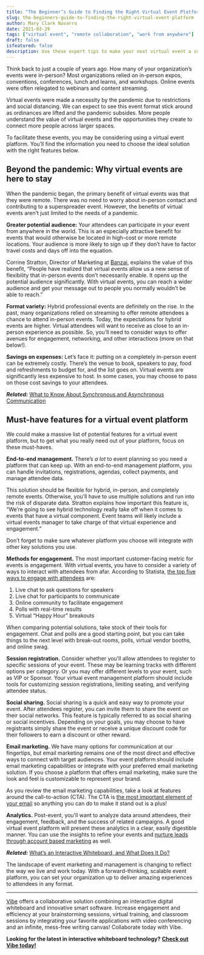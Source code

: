 ```yaml
---
title: "The Beginner’s Guide to Finding the Right Virtual Event Platform"
slug: the-beginners-guide-to-finding-the-right-virtual-event-platform
author: Mary Clark Navarro
date: 2021-03-29
tags: ["virtual event", "remote collaboration", "work from anywhere"]
draft: false
isfeatured: false
description: Use these expert tips to make your next virtual event a success.
---
```




Think back to just a couple of years ago. How many of your organization’s events were in-person? Most organizations relied on in-person expos, conventions, conferences, lunch and learns, and workshops. Online events were often relegated to webinars and content streaming.

Virtual events were made a necessity by the pandemic due to restrictions and social distancing. We can expect to see this event format stick around as ordinances are lifted and the pandemic subsides. More people understand the value of virtual events and the opportunities they create to connect more people across larger spaces.

To facilitate these events, you may be considering using a virtual event platform. You’ll find the information you need to choose the ideal solution with the right features below.

## Beyond the pandemic: Why virtual events are here to stay

When the pandemic began, the primary benefit of virtual events was that they were remote. There was no need to worry about in-person contact and contributing to a superspreader event. However, the benefits of virtual events aren’t just limited to the needs of a pandemic.

**Greater potential audience:**
Your attendees can participate in your event from anywhere in the world. This is an especially attractive benefit for events that would otherwise be located in high-cost or more remote locations. Your audience is more likely to sign up if they don’t have to factor travel costs and days off into the equation.

Corrine Stratton, Director of Marketing at [Banzai](https://www.banzai.io/), explains the value of this benefit, “People have realized that virtual events allow us a new sense of flexibility that in-person events don’t necessarily enable. It opens up the potential audience significantly. With virtual events, you can reach a wider audience and get your message out to people you normally wouldn’t be able to reach.”

**Format variety:**
Hybrid professional events are definitely on the rise. In the past, many organizations relied on streaming to offer remote attendees a chance to attend in-person events. Today, the expectations for hybrid events are higher. Virtual attendees will want to receive as close to an in-person experience as possible. So, you’ll need to consider ways to offer avenues for engagement, networking, and other interactions (more on that below!).

**Savings on expenses:**
Let’s face it: putting on a completely in-person event can be extremely costly. There’s the venue to book, speakers to pay, food and refreshments to budget for, and the list goes on. Virtual events are significantly less expensive to host. In some cases, you may choose to pass on those cost savings to your attendees.

***Related:*** [What to Know About Synchronous and Asynchronous Communication](https://vibe.us/blog/what-you-need-to-know-about-synchronous-and-asynchronous-communication/)

## Must-have features for a virtual event platform

We could make a massive list of potential features for a virtual event platform, but to get what you really need out of your platform, focus on these must-haves.

**End-to-end management.**
There’s *a lot* to event planning so you need a platform that can keep up. With an end-to-end management platform, you can handle invitations, registrations, agendas, collect payments, and manage attendee data.

This solution should be flexible for hybrid, in-person, and completely remote events. Otherwise, you’ll have to use multiple solutions and run into the risk of disparate data. Stratton explains how important this feature is, “We’re going to see hybrid technology really take off when it comes to events that have a virtual component. Event teams will likely include a virtual events manager to take charge of that virtual experience and engagement.”

Don’t forget to make sure whatever platform you choose will integrate with other key solutions you use.

**Methods for engagement.**
The most important customer-facing metric for events is engagement. With virtual events, you have to consider a variety of ways to interact with attendees from afar. According to Statista, [the top five ways to engage with attendees](https://www.statista.com/statistics/1134517/global-virtual-conference-engagement-methods/) are:

1. Live chat to ask questions for speakers
2. Live chat for participants to communicate
3. Online community to facilitate engagement
4. Polls with real-time results
5. Virtual “Happy Hour” breakouts 

When comparing potential solutions, take stock of their tools for engagement. Chat and polls are a good starting point, but you can take things to the next level with break-out rooms, polls, virtual vendor booths, and online swag.

**Session registration.**
Consider whether you’ll allow attendees to register to specific sessions of your event. These may be learning tracks with different options per category. Or you may offer different levels to your event, such as VIP or Sponsor. Your virtual event management platform should include tools for customizing session registrations, limiting seating, and verifying attendee status.

**Social sharing.**
Social sharing is a quick and easy way to promote your event. After attendees register, you can invite them to share the event on their social networks. This feature is typically referred to as social sharing or social incentives. Depending on your goals, you may choose to have registrants simply share the event or receive a unique discount code for their followers to earn a discount or other reward.

**Email marketing.**
We have many options for communication at our fingertips, but email marketing remains one of the most direct and effective ways to connect with target audiences. Your event platform should include email marketing capabilities or integrate with your preferred email marketing solution. If you choose a platform that offers email marketing, make sure the look and feel is customizable to represent your brand.

As you review the email marketing capabilities, take a look at features around the call-to-action (CTA). The CTA is [the most important element of your email](https://www.banzai.io/blog/writing-event-outreach-emails) so anything you can do to make it stand out is a plus!

**Analytics.**
Post-event, you’ll want to analyze data around attendees, their engagement, feedback, and the success of related campaigns. A good virtual event platform will present these analytics in a clear, easily digestible manner. You can use the insights to refine your events and [nurture leads through account based marketing](https://www.banzai.io/blog/abm-and-virtual-events) as well.

***Related:*** [What’s an Interactive Whiteboard, and What Does It Do?](https://vibe.us/blog/interactive-whiteboard-what-is-it-and-what-does-it-do/)

The landscape of event marketing and management is changing to reflect the way we live and work today. With a forward-thinking, scalable event platform, you can set your organization up to deliver amazing experiences to attendees in any format. 



----------

[Vibe](https://vibe.us/) offers a collaborative solution combining an interactive digital whiteboard and innovative smart software. Increase engagement and efficiency at your brainstorming sessions, virtual training, and classroom sessions by integrating your favorite applications with video conferencing and an infinite, mess-free writing canvas! Collaborate today with Vibe.

**Looking for the latest in interactive whiteboard technology?** [**Check out Vibe today!**](https://vibe.us/order/)
